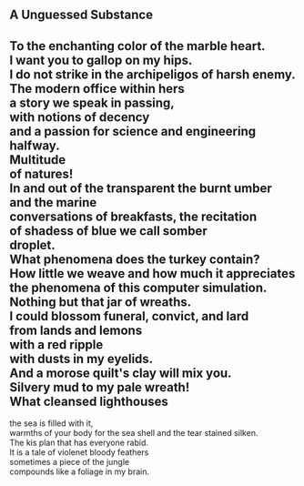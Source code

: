 A Unguessed Substance
---------------------
To the enchanting color of the marble heart.  
I want you to gallop on my hips.  
I do not strike in the archipeligos of harsh enemy.  
The modern office within hers  
a story we speak in passing,  
with notions of decency  
and a passion for science and engineering  
halfway.  
Multitude  
of natures!  
In and out of the transparent the burnt umber and the marine  
conversations of breakfasts, the recitation  
of shadess of blue we call somber  
droplet.  
What phenomena does the turkey contain?  
How little we weave and how much it appreciates the phenomena of this computer simulation. Nothing but that jar of wreaths.  
I could blossom funeral, convict, and lard  
from lands and lemons  
with a red ripple  
with dusts in my eyelids.  
And a morose quilt's clay will mix you.  
Silvery mud to my pale wreath!  
What cleansed lighthouses  
-  
the sea is filled with it,  
warmths of your body for the sea shell and the tear stained silken.  
The kis plan that has everyone rabid.  
It is a tale of violenet bloody feathers  
sometimes a piece of the jungle  
compounds like a foliage in my brain.  
